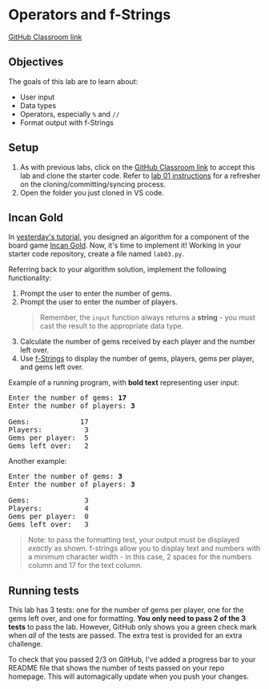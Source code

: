 # Operators and f-Strings
[GitHub Classroom link](https://classroom.github.com/a/qU3lARxl)

## Objectives
The goals of this lab are to learn about:
- User input
- Data types
- Operators, especially `%` and `//`
- Format output with f-Strings

## Setup
1. As with previous labs, click on the [GitHub Classroom link](https://classroom.github.com/a/qU3lARxl) to accept this lab and clone the starter code. Refer to [lab 01 instructions](https://github.com/MRU-W23-CS1/instructions/blob/main/labs/01-intro-to-git/README.md) for a refresher on the cloning/committing/syncing process.
2. Open the folder you just cloned in VS code. 

## Incan Gold
In [yesterday's tutorial](../tutorials/03-operators.md), you designed an algorithm for a component of the board game [Incan Gold](https://www.eaglegames.net/Incan-Gold-2018-p/102197.htm). Now, it's time to implement it! Working in your starter code repository, create a file named `lab03.py`.

Referring back to your algorithm solution, implement the following functionality:

1. Prompt the user to enter the number of gems.
2. Prompt the user to enter the number of players.
   > Remember, the `input` function always returns a **string** - you must cast the result to the appropriate data type.
3. Calculate the number of gems received by each player and the number left over.
4. Use [f-Strings](https://docs.python.org/3/tutorial/inputoutput.html#formatted-string-literals) to display the number of gems, players, gems per player, and gems left over.
 
Example of a running program, with **bold text** representing user input:
<pre>
Enter the number of gems: <b>17</b>
Enter the number of players: <b>3</b>

Gems:            17
Players:          3
Gems per player:  5
Gems left over:   2
</pre>

Another example:

<pre>
Enter the number of gems: <b>3</b>
Enter the number of players: <b>3</b>

Gems:             3
Players:          4
Gems per player:  0
Gems left over:   3
</pre>

> Note: to pass the formatting test, your output must be displayed *exactly* as shown. f-strings allow you to display text and numbers with a minimum character width - in this case, 2 spaces for the numbers column and 17 for the text column.

## Running tests
This lab has 3 tests: one for the number of gems per player, one for the gems left over, and one for formatting. **You only need to pass 2 of the 3 tests** to pass the lab. However, GitHub only shows you a green check mark when *all* of the tests are passed. The extra test is provided for an extra challenge.

To check that you passed 2/3 on GitHub, I've added a progress bar to your README file that shows the number of tests passed on your repo homepage. This will automagically update when you push your changes.